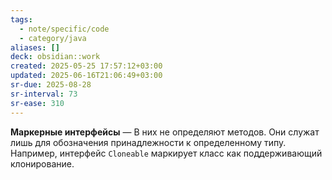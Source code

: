 ```yaml
---
tags:
  - note/specific/code
  - category/java
aliases: []
deck: obsidian::work
created: 2025-05-25 17:57:12+03:00
updated: 2025-06-16T21:06:49+03:00
sr-due: 2025-08-28
sr-interval: 73
sr-ease: 310
---
```


**Маркерные интерфейсы**
—
В них не определяют методов. Они служат лишь для обозначения принадлежности к определенному типу. Например, интерфейс `Cloneable` маркирует класс как поддерживающий клонирование.
